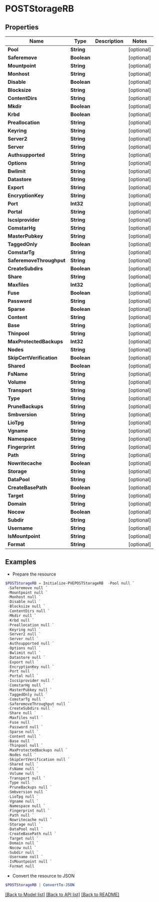 # POSTStorageRB
## Properties

Name | Type | Description | Notes
------------ | ------------- | ------------- | -------------
**Pool** | **String** |  | [optional] 
**Saferemove** | **Boolean** |  | [optional] 
**Mountpoint** | **String** |  | [optional] 
**Monhost** | **String** |  | [optional] 
**Disable** | **Boolean** |  | [optional] 
**Blocksize** | **String** |  | [optional] 
**ContentDirs** | **String** |  | [optional] 
**Mkdir** | **Boolean** |  | [optional] 
**Krbd** | **Boolean** |  | [optional] 
**Preallocation** | **String** |  | [optional] 
**Keyring** | **String** |  | [optional] 
**Server2** | **String** |  | [optional] 
**Server** | **String** |  | [optional] 
**Authsupported** | **String** |  | [optional] 
**Options** | **String** |  | [optional] 
**Bwlimit** | **String** |  | [optional] 
**Datastore** | **String** |  | [optional] 
**Export** | **String** |  | [optional] 
**EncryptionKey** | **String** |  | [optional] 
**Port** | **Int32** |  | [optional] 
**Portal** | **String** |  | [optional] 
**Iscsiprovider** | **String** |  | [optional] 
**ComstarHg** | **String** |  | [optional] 
**MasterPubkey** | **String** |  | [optional] 
**TaggedOnly** | **Boolean** |  | [optional] 
**ComstarTg** | **String** |  | [optional] 
**SaferemoveThroughput** | **String** |  | [optional] 
**CreateSubdirs** | **Boolean** |  | [optional] 
**Share** | **String** |  | [optional] 
**Maxfiles** | **Int32** |  | [optional] 
**Fuse** | **Boolean** |  | [optional] 
**Password** | **String** |  | [optional] 
**Sparse** | **Boolean** |  | [optional] 
**Content** | **String** |  | [optional] 
**Base** | **String** |  | [optional] 
**Thinpool** | **String** |  | [optional] 
**MaxProtectedBackups** | **Int32** |  | [optional] 
**Nodes** | **String** |  | [optional] 
**SkipCertVerification** | **Boolean** |  | [optional] 
**Shared** | **Boolean** |  | [optional] 
**FsName** | **String** |  | [optional] 
**Volume** | **String** |  | [optional] 
**Transport** | **String** |  | [optional] 
**Type** | **String** |  | [optional] 
**PruneBackups** | **String** |  | [optional] 
**Smbversion** | **String** |  | [optional] 
**LioTpg** | **String** |  | [optional] 
**Vgname** | **String** |  | [optional] 
**Namespace** | **String** |  | [optional] 
**Fingerprint** | **String** |  | [optional] 
**Path** | **String** |  | [optional] 
**Nowritecache** | **Boolean** |  | [optional] 
**Storage** | **String** |  | [optional] 
**DataPool** | **String** |  | [optional] 
**CreateBasePath** | **Boolean** |  | [optional] 
**Target** | **String** |  | [optional] 
**Domain** | **String** |  | [optional] 
**Nocow** | **Boolean** |  | [optional] 
**Subdir** | **String** |  | [optional] 
**Username** | **String** |  | [optional] 
**IsMountpoint** | **String** |  | [optional] 
**Format** | **String** |  | [optional] 

## Examples

- Prepare the resource
```powershell
$POSTStorageRB = Initialize-PVEPOSTStorageRB  -Pool null `
 -Saferemove null `
 -Mountpoint null `
 -Monhost null `
 -Disable null `
 -Blocksize null `
 -ContentDirs null `
 -Mkdir null `
 -Krbd null `
 -Preallocation null `
 -Keyring null `
 -Server2 null `
 -Server null `
 -Authsupported null `
 -Options null `
 -Bwlimit null `
 -Datastore null `
 -Export null `
 -EncryptionKey null `
 -Port null `
 -Portal null `
 -Iscsiprovider null `
 -ComstarHg null `
 -MasterPubkey null `
 -TaggedOnly null `
 -ComstarTg null `
 -SaferemoveThroughput null `
 -CreateSubdirs null `
 -Share null `
 -Maxfiles null `
 -Fuse null `
 -Password null `
 -Sparse null `
 -Content null `
 -Base null `
 -Thinpool null `
 -MaxProtectedBackups null `
 -Nodes null `
 -SkipCertVerification null `
 -Shared null `
 -FsName null `
 -Volume null `
 -Transport null `
 -Type null `
 -PruneBackups null `
 -Smbversion null `
 -LioTpg null `
 -Vgname null `
 -Namespace null `
 -Fingerprint null `
 -Path null `
 -Nowritecache null `
 -Storage null `
 -DataPool null `
 -CreateBasePath null `
 -Target null `
 -Domain null `
 -Nocow null `
 -Subdir null `
 -Username null `
 -IsMountpoint null `
 -Format null
```

- Convert the resource to JSON
```powershell
$POSTStorageRB | ConvertTo-JSON
```

[[Back to Model list]](../README.md#documentation-for-models) [[Back to API list]](../README.md#documentation-for-api-endpoints) [[Back to README]](../README.md)

